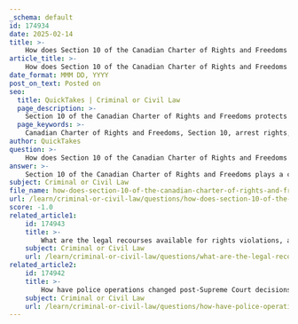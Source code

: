 ```yaml
---
_schema: default
id: 174934
date: 2025-02-14
title: >-
    How does Section 10 of the Canadian Charter of Rights and Freedoms protect individuals upon arrest or detention?
article_title: >-
    How does Section 10 of the Canadian Charter of Rights and Freedoms protect individuals upon arrest or detention?
date_format: MMM DD, YYYY
post_on_text: Posted on
seo:
  title: QuickTakes | Criminal or Civil Law
  page_description: >-
    Section 10 of the Canadian Charter of Rights and Freedoms protects individuals during arrest or detention by ensuring they are informed of the reasons for their arrest, have access to legal counsel, and are safeguarded against arbitrary detention.
  page_keywords: >-
    Canadian Charter of Rights and Freedoms, Section 10, arrest rights, detention rights, right to be informed, right to counsel, arbitrary detention, legal representation, judicial oversight, constitutional protections
author: QuickTakes
question: >-
    How does Section 10 of the Canadian Charter of Rights and Freedoms protect individuals upon arrest or detention?
answer: >-
    Section 10 of the Canadian Charter of Rights and Freedoms plays a crucial role in protecting individuals upon arrest or detention. It specifically outlines the rights that individuals have when they are arrested or detained by law enforcement. The key components of Section 10 are as follows:\n\n1. **Right to be Informed of Reasons for Arrest or Detention**: Section 10(a) states that everyone has the right to be informed promptly of the reasons for their arrest or detention. This ensures that individuals are aware of the legal basis for their arrest, which is essential for them to understand their situation and to prepare a defense if necessary.\n\n2. **Right to Counsel**: Section 10(b) guarantees the right to retain and instruct counsel without delay. This means that individuals have the right to seek legal advice and representation as soon as they are detained. The right to counsel is fundamental to ensuring that individuals can adequately defend themselves and understand their rights during the legal process.\n\n3. **Protection Against Arbitrary Detention**: While Section 10 specifically addresses rights upon arrest or detention, it is important to note that Section 9 of the Charter complements it by protecting individuals from arbitrary detention or imprisonment. This means that law enforcement must have reasonable grounds for detaining someone, and such detention must not be arbitrary.\n\n4. **Judicial Oversight and Remedies**: If an individual's rights under Section 10 are violated, Section 24 of the Charter provides remedies, including the possibility of excluding evidence obtained in violation of these rights. This serves as a safeguard against unlawful actions by law enforcement and reinforces the importance of adhering to constitutional values.\n\nIn summary, Section 10 of the Canadian Charter of Rights and Freedoms is vital for protecting individual rights during the arrest and detention process. It ensures that individuals are informed of the reasons for their detention and have access to legal counsel, thereby upholding the principles of justice and fairness in the legal system.
subject: Criminal or Civil Law
file_name: how-does-section-10-of-the-canadian-charter-of-rights-and-freedoms-protect-individuals-upon-arrest-or-detention.md
url: /learn/criminal-or-civil-law/questions/how-does-section-10-of-the-canadian-charter-of-rights-and-freedoms-protect-individuals-upon-arrest-or-detention
score: -1.0
related_article1:
    id: 174943
    title: >-
        What are the legal recourses available for rights violations, and how do they ensure fair trials and justice?
    subject: Criminal or Civil Law
    url: /learn/criminal-or-civil-law/questions/what-are-the-legal-recourses-available-for-rights-violations-and-how-do-they-ensure-fair-trials-and-justice
related_article2:
    id: 174942
    title: >-
        How have police operations changed post-Supreme Court decisions to avoid rights infringement?
    subject: Criminal or Civil Law
    url: /learn/criminal-or-civil-law/questions/how-have-police-operations-changed-postsupreme-court-decisions-to-avoid-rights-infringement
---
```


&nbsp;